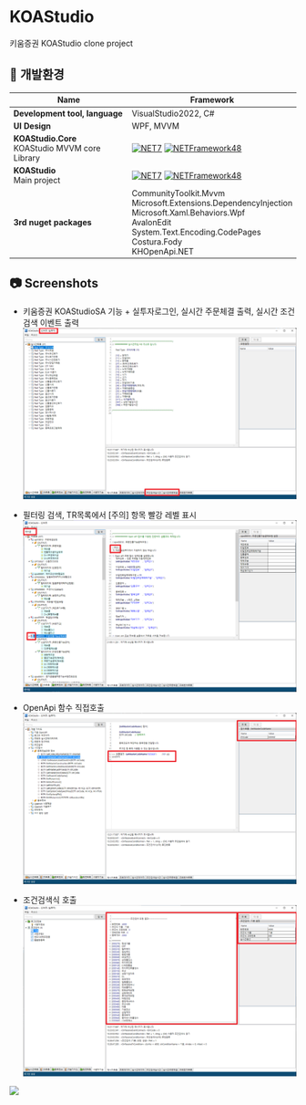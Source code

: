 # KOAStudio

키움증권 KOAStudio clone project


## 📁 개발환경

| Name                                                                                         | Framework                                                                                                                                                                                                                                                                                                                                                                                                                                                                                                                                                                                                                                                                                                                                                                                                                                                                       |
| -------------------------------------------------------------------------------------------- | ------------------------------------------------------------------------------------------------------------------------------------------------------------------------------------------------------------------------------------------------------------------------------------------------------------------------------------------------------------------------------------------------------------------------------------------------------------------------------------------------------------------------------------------------------------------------------------------------------------------------------------------------------------------------------------------------------------------------------------------------------------------------------------------------------------------------------------------------------------------------------- |
| **Development tool, language**          |VisualStudio2022, C# |
| **UI Design**          |WPF, MVVM |
| **KOAStudio.Core**<br />KOAStudio MVVM core Library          |[![NET7](https://img.shields.io/badge/.NET-7.0-purple)](https://github.com/terapark/KOAStudio/blob/master/Src/KOAStudio.Core/KOAStudio.Core.csproj)  [![NETFramework48](https://img.shields.io/badge/.NET%20Framework-4.8-brightgreen)](https://github.com/terapark/KOAStudio/blob/master/Src/KOAStudio.Core/KOAStudio.Core.csproj) |
| **KOAStudio**<br />Main project          |[![NET7](https://img.shields.io/badge/.NET-7.0-purple)](https://github.com/terapark/KOAStudio/blob/master/Src/KOAStudio/KOAStudio.csproj)  [![NETFramework48](https://img.shields.io/badge/.NET%20Framework-4.8-brightgreen)](https://github.com/terapark/KOAStudio/blob/master/Src/KOAStudio/KOAStudio.csproj) |
| **3rd nuget packages**          |CommunityToolkit.Mvvm<br />Microsoft.Extensions.DependencyInjection<br />Microsoft.Xaml.Behaviors.Wpf<br />AvalonEdit<br />System.Text.Encoding.CodePages<br />Costura.Fody<br />KHOpenApi.NET |

## 📷 Screenshots
* 키움증권 KOAStudioSA 기능 + 실투자로그인, 실시간 주문체결 출력, 실시간 조건검색 이벤트 출력
![](./img/run-001.png)

* 필터링 검색, TR목록에서 [주의] 항목 빨강 레벨 표시
![](./img/run-002.png)

* OpenApi 함수 직접호출
![](./img/run-003.png)

* 조건검색식 호출
![](./img/run-004.png)

![](./img/run-005.png)

